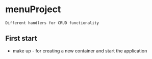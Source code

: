 # menuProject
    Different handlers for CRUD functionality

## First start

* make up - for creating a new container and start the application